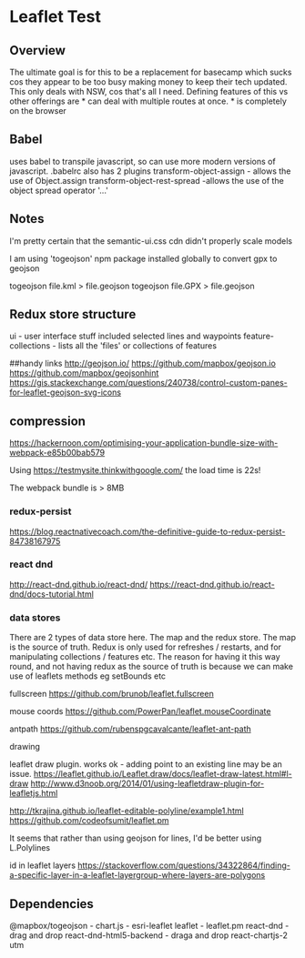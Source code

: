 # Leaflet Test

## Overview
The ultimate goal is for this to be a replacement for basecamp which sucks cos they appear to be too busy making money to
keep their tech updated.
This only deals with NSW, cos that's all I need.
Defining features of this vs other offerings are
    * can deal with multiple routes at once.
    * is completely on the browser


## Babel
uses babel to transpile javascript, so can use more modern versions of javascript.  .babelrc also has 2 plugins
transform-object-assign - allows the use of Object.assign
transform-object-rest-spread -allows the use of the object spread operator '...'

## Notes
I'm pretty certain that the semantic-ui.css cdn didn't properly scale models


I am using 'togeojson' npm package installed globally to convert gpx to geojson

togeojson file.kml > file.geojson
togeojson file.GPX > file.geojson



## Redux store structure
ui - user interface stuff included selected lines and waypoints
feature-collections - lists all the 'files' or collections of features

##handy links
http://geojson.io/
https://github.com/mapbox/geojson.io
https://github.com/mapbox/geojsonhint
https://gis.stackexchange.com/questions/240738/control-custom-panes-for-leaflet-geojson-svg-icons


## compression
https://hackernoon.com/optimising-your-application-bundle-size-with-webpack-e85b00bab579

Using https://testmysite.thinkwithgoogle.com/ the load time is 22s!

The webpack bundle is > 8MB

### redux-persist
https://blog.reactnativecoach.com/the-definitive-guide-to-redux-persist-84738167975

### react dnd
http://react-dnd.github.io/react-dnd/
https://react-dnd.github.io/react-dnd/docs-tutorial.html

### data stores
There are 2 types of data store here.  The map and the redux store.
The map is the source of truth.  Redux is only used for refreshes / restarts, and for manipulating
collections / features etc.  The reason for having it this way round, and not having
redux as the source of truth is because we can make use of leaflets methods eg setBounds etc


fullscreen
https://github.com/brunob/leaflet.fullscreen

mouse coords
https://github.com/PowerPan/leaflet.mouseCoordinate

antpath
https://github.com/rubenspgcavalcante/leaflet-ant-path

drawing

leaflet draw plugin.  works ok - adding point to an existing line may be an issue.
https://leaflet.github.io/Leaflet.draw/docs/leaflet-draw-latest.html#l-draw
http://www.d3noob.org/2014/01/using-leafletdraw-plugin-for-leafletjs.html

http://tkrajina.github.io/leaflet-editable-polyline/example1.html
https://github.com/codeofsumit/leaflet.pm

It seems that rather than using geojson for lines, I'd be better using L.Polylines

id in leaflet layers
https://stackoverflow.com/questions/34322864/finding-a-specific-layer-in-a-leaflet-layergroup-where-layers-are-polygons

## Dependencies
@mapbox/togeojson -
chart.js -
esri-leaflet
leaflet -
leaflet.pm
react-dnd - drag and drop
react-dnd-html5-backend - draga and drop
react-chartjs-2
utm
